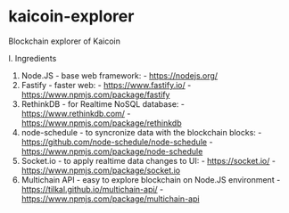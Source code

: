 # kaicoin-explorer
Blockchain explorer of Kaicoin

I. Ingredients

  1. Node.JS - base web framework:
    - https://nodejs.org/
  2. Fastify - faster web: 
    - https://www.fastify.io/
    - https://www.npmjs.com/package/fastify
  3. RethinkDB - for Realtime NoSQL database: 
    - https://www.rethinkdb.com/
    - https://www.npmjs.com/package/rethinkdb
  4. node-schedule - to syncronize data with the blockchain blocks: 
    - https://github.com/node-schedule/node-schedule
    - https://www.npmjs.com/package/node-schedule
  5. Socket.io - to apply realtime data changes to UI:
    - https://socket.io/
    - https://www.npmjs.com/package/socket.io
  6. Multichain API - easy to explore blockchain on Node.JS environment
    - https://tilkal.github.io/multichain-api/
    - https://www.npmjs.com/package/multichain-api

